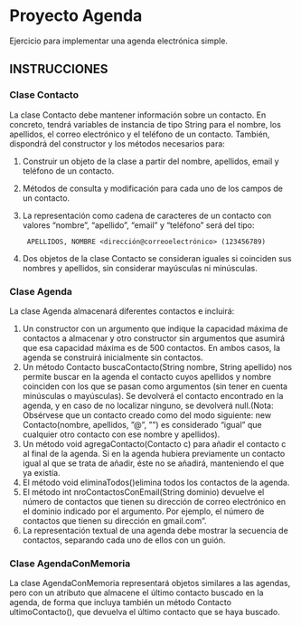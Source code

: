 # Proyecto Agenda
Ejercicio para implementar una agenda electrónica simple.

## INSTRUCCIONES
### Clase Contacto
La clase Contacto debe mantener información sobre un contacto. En
concreto, tendrá variables de instancia de tipo String para el nombre, los apellidos, el correo electrónico y el teléfono de un contacto. También, dispondrá del constructor y los métodos necesarios para:

1. Construir un objeto de la clase a partir del nombre, apellidos, email y teléfono de un contacto.
2. Métodos de consulta y modificación para cada uno de los campos de un contacto.
3. La representación como cadena de caracteres de un contacto con valores “nombre”, “apellido”, “email” y “teléfono” será del tipo:

    	APELLIDOS, NOMBRE <dirección@correoelectrónico> (123456789)

4. Dos objetos de la clase Contacto se consideran iguales si coinciden
sus nombres y apellidos, sin considerar mayúsculas ni minúsculas.

### Clase Agenda
La clase Agenda almacenará diferentes contactos e incluirá:

1.  Un constructor con un argumento que indique la capacidad máxima de contactos a almacenar y otro constructor sin argumentos que asumirá que esa capacidad máxima es de 500 contactos. En ambos casos, la agenda se construirá inicialmente sin contactos.
2. Un método Contacto buscaContacto(String nombre, String apellido) nos permite buscar en la agenda el contacto cuyos apellidos y nombre coinciden con los que se pasan como argumentos (sin tener en cuenta minúsculas o mayúsculas). Se devolverá el contacto encontrado en la agenda, y en caso de no localizar ninguno, se devolverá null.(Nota: Obsérvese que un contacto creado como del modo siguiente: new Contacto(nombre, apellidos, ”@”, ””) es considerado “igual” que cualquier otro contacto con ese nombre y apellidos).
3. Un método void agregaContacto(Contacto c) para añadir el contacto c al final de la agenda. Si en la agenda hubiera previamente un contacto igual al que se trata de añadir, éste no se añadirá, manteniendo el que ya existía.
4.  El método void eliminaTodos()elimina todos los contactos de la agenda.
5.  El método int nroContactosConEmail(String dominio) devuelve el número de contactos que tienen su dirección de correo electrónico en el dominio indicado por el argumento. Por ejemplo, el número de contactos que tienen su dirección en gmail.com”.
6. La representación textual de una agenda debe mostrar la secuencia de contactos, separando cada uno de ellos con un guión.

### Clase AgendaConMemoria

La clase AgendaConMemoria representará objetos similares a las agendas,
pero con un atributo que almacene el último contacto buscado en la agenda, de forma que incluya también un método Contacto ultimoContacto(), que devuelva el último contacto que se haya buscado.
